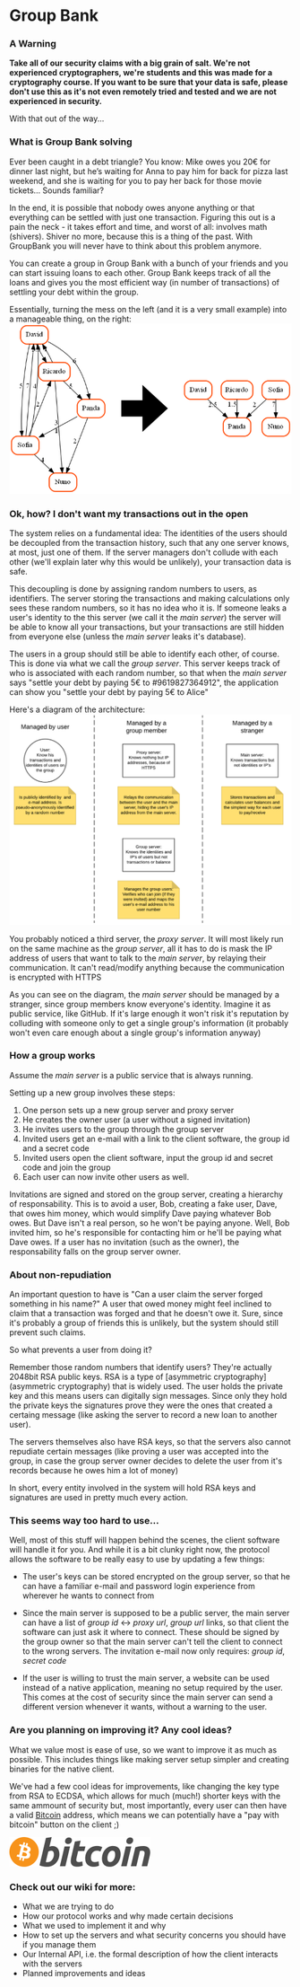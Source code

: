 # Group Bank

### A Warning
**Take all of our security claims with a big grain of salt. We're not experienced cryptographers, we're students and this was made for a cryptography course. If you want to be sure that your data is safe, please don't use this as it's not even remotely tried and tested and we are not experienced in security.**

With that out of the way...

### What is Group Bank solving
Ever been caught in a debt triangle? You know: Mike owes you 20€ for dinner last night, but he’s waiting for Anna to pay him for back for pizza last weekend, and she is waiting for you to pay her back for those movie tickets… Sounds familiar?

In the end, it is possible that nobody owes anyone anything or that everything can be settled with just one transaction. Figuring this out is a pain the neck - it takes effort and time, and worst of all: involves math (shivers). Shiver no more, because this is a thing of the past. With GroupBank you will never have to think about this problem anymore.

You can create a group in Group Bank with a bunch of your friends and you can start issuing loans to each other. Group Bank keeps track of all the loans and gives you the most efficient way (in number of transactions) of settling your debt within the group.

Essentially, turning the mess on the left (and it is a very small example) into a manageable thing, on the right:
![Solution example](media/Example.png)

### Ok, how? I don't want my transactions out in the open
The system relies on a fundamental idea: The identities of the users should be decoupled from the transaction history, such that any one server knows, at most, just one of them. If the server managers don't collude with each other (we'll explain later why this would be unlikely), your transaction data is safe. 

This decoupling is done by assigning random numbers to users, as identifiers. The server storing the transactions and making calculations only sees these random numbers, so it has no idea who it is. If someone leaks a user's identity to the this server (we call it the _main server_) the server will be able to know all your transactions, but your transactions are still hidden from everyone else (unless the _main server_ leaks it's database).

The users in a group should still be able to identify each other, of course. This is done via what we call the _group server_.
This server keeps track of who is associated with each random number, so that when the _main server_ says "settle your debt by paying 5€ to #9619827364912", the application can show you "settle your debt by paying 5€ to Alice"

Here's a diagram of the architecture:
![Project architecture](media/project_architecture.png)

You probably noticed a third server, the _proxy server_. It will most likely run on the same machine as the _group server_, all it has to do is mask the IP address of users that want to talk to the _main server_, by relaying their communication. It can't read/modify anything because the communication is encrypted with HTTPS

As you can see on the diagram, the _main server_ should be managed by a stranger, since group members know everyone's identity. Imagine it as public service, like GitHub. If it's large enough it won't risk it's reputation by colluding with someone only to get a single group's information (it probably won't even care enough about a single group's information anyway)

### How a group works
Assume the _main server_ is a public service that is always running.

Setting up a new group involves these steps:

1. One person sets up a new group server and proxy server
1. He creates the owner user (a user without a signed invitation)
1. He invites users to the group through the group server
1. Invited users get an e-mail with a link to the client software, the group id and a secret code
1. Invited users open the client software, input the group id and secret code and join the group
1. Each user can now invite other users as well. 

Invitations are signed and stored on the group server, creating a hierarchy of responsability. This is to avoid a user, Bob, creating a fake user, Dave, that owes him money, which would simplify Dave paying whatever Bob owes. But Dave isn't a real person, so he won't be paying anyone. Well, Bob invited him, so he's responsible for contacting him or he'll be paying what Dave owes.
If a user has no invitation (such as the owner), the responsability falls on the group server owner.

### About non-repudiation
An important question to have is "Can a user claim the server forged something in his name?"
A user that owed money might feel inclined to claim that a transaction was forged and that he doesn't owe it.
Sure, since it's probably a group of friends this is unlikely, but the system should still prevent such claims.

So what prevents a user from doing it?

Remember those random numbers that identify users? They're actually 2048bit RSA public keys. RSA is a type of [asymmetric cryptography](asymmetric cryptography) that is widely used. The user holds the private key and this means users can digitally sign messages. Since only they hold the private keys the signatures prove they were the ones that created a certaing message (like asking the server to record a new loan to another user).

The servers themselves also have RSA keys, so that the servers also cannot repudiate certain messages (like proving a user was accepted into the group, in case the group server owner decides to delete the user from it's records because he owes him a lot of money)

In short, every entity involved in the system will hold RSA keys and signatures are used in pretty much every action.

### This seems way too hard to use...
Well, most of this stuff will happen behind the scenes, the client software will handle it for you.
And while it is a bit clunky right now, the protocol allows the software to be really easy to use by updating a few things:

- The user's keys can be stored encrypted on the group server, so that he can have a familiar e-mail and password login experience from wherever he wants to connect from

- Since the main server is supposed to be a public server, the main server can have a list of *group id* <-> *proxy url*, *group url* links, so that client the software can just ask it where to connect. These should be signed by the group owner so that the main server can't tell the client to connect to the wrong servers. The invitation e-mail now only requires: *group id*, *secret code*

- If the user is willing to trust the main server, a website can be used instead of a native application, meaning no setup required by the user. This comes at the cost of security since the main server can send a different version whenever it wants, without a warning to the user.

### Are you planning on improving it? Any cool ideas?
What we value most is ease of use, so we want to improve it as much as possible.
This includes things like making server setup simpler and creating binaries for the native client.

We've had a few cool ideas for improvements, like changing the key type from RSA to ECDSA, which allows for much (much!) shorter keys with the same ammount of security but, most importantly, every user can then have a valid [Bitcoin](https://en.wikipedia.org/wiki/Bitcoin) address, which means we can potentially have a "pay with bitcoin" button on the client ;) 

![Bitcoin logo](media/Bitcoin_logo.svg.png)


### Check out our wiki for more:
- What we are trying to do
- How our protocol works and why made certain decisions
- What we used to implement it and why
- How to set up the servers and what security concerns you should have if you manage them
- Our Internal API, i.e. the formal description of how the client interacts with the servers
- Planned improvements and ideas
